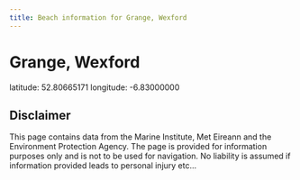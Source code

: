 ```yaml
---
title: Beach information for Grange, Wexford
---
```

# Grange, Wexford 

<div class="location-info">latitude: 52.80665171 longitude: -6.83000000</div>
<div class="met-eireann-warnings"></div>
<div></div>

## Disclaimer

This page contains data from the Marine Institute, 
Met Eireann and the Environment Protection Agency. The page is provided for
information purposes only and is not to be used for navigation. No liability 
is assumed if information provided leads to personal injury etc...